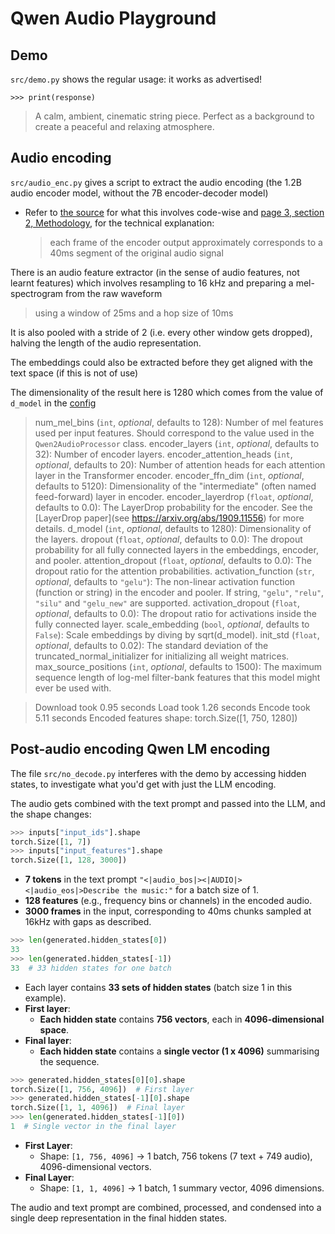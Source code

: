 # Qwen Audio Playground

## Demo

`src/demo.py` shows the regular usage: it works as advertised!

```
>>> print(response)
```

> A calm, ambient, cinematic string piece. Perfect as a background to create a peaceful
> and relaxing atmosphere.

## Audio encoding

`src/audio_enc.py` gives a script to extract the audio encoding (the 1.2B audio encoder model, without the 7B encoder-decoder model)

- Refer to [the source](https://github.com/huggingface/transformers/blob/504c4d36929b6bb8a8c2ecfad0f2625f4075f22a/src/transformers/models/qwen2_audio/#L851)
  for what this involves code-wise and [page 3, section 2, Methodology](https://arxiv.org/pdf/2407.10759), for the technical explanation:

  > each frame of the encoder output approximately corresponds to a 40ms segment of the original audio signal

There is an audio feature extractor (in the sense of audio features, not learnt features) which
involves resampling to 16 kHz and preparing a mel-spectrogram from the raw waveform

> using a window of 25ms and a hop size of 10ms

It is also pooled with a stride of 2 (i.e. every other window gets dropped), halving the length of the audio representation.

The embeddings could also be extracted before they get aligned with the text space (if this is not of use)

The dimensionality of the result here is 1280 which comes from the value of `d_model` in the
[config](https://github.com/huggingface/transformers/blob/main/src/transformers/models/qwen2_audio/configuration_qwen2_audio.py)

> num_mel_bins (`int`, *optional*, defaults to 128):
>     Number of mel features used per input features. Should correspond to the value used in the
>     `Qwen2AudioProcessor` class.
> encoder_layers (`int`, *optional*, defaults to 32):
>     Number of encoder layers.
> encoder_attention_heads (`int`, *optional*, defaults to 20):
>     Number of attention heads for each attention layer in the Transformer encoder.
> encoder_ffn_dim (`int`, *optional*, defaults to 5120):
>     Dimensionality of the "intermediate" (often named feed-forward) layer in encoder.
> encoder_layerdrop (`float`, *optional*, defaults to 0.0):
>     The LayerDrop probability for the encoder. See the [LayerDrop paper](see https://arxiv.org/abs/1909.11556)
>     for more details.
> d_model (`int`, *optional*, defaults to 1280):
>     Dimensionality of the layers.
> dropout (`float`, *optional*, defaults to 0.0):
>     The dropout probability for all fully connected layers in the embeddings, encoder, and pooler.
> attention_dropout (`float`, *optional*, defaults to 0.0):
>     The dropout ratio for the attention probabilities.
> activation_function (`str`, *optional*, defaults to `"gelu"`):
>     The non-linear activation function (function or string) in the encoder and pooler. If string, `"gelu"`,
>     `"relu"`, `"silu"` and `"gelu_new"` are supported.
> activation_dropout (`float`, *optional*, defaults to 0.0):
>     The dropout ratio for activations inside the fully connected layer.
> scale_embedding (`bool`, *optional*, defaults to `False`):
>     Scale embeddings by diving by sqrt(d_model).
> init_std (`float`, *optional*, defaults to 0.02):
>     The standard deviation of the truncated_normal_initializer for initializing all weight matrices.
> max_source_positions (`int`, *optional*, defaults to 1500):
>     The maximum sequence length of log-mel filter-bank features that this model might ever be used with.

> Download took 0.95 seconds
> Load took 1.26 seconds
> Encode took 5.11 seconds
> Encoded features shape: torch.Size([1, 750, 1280])

## Post-audio encoding Qwen LM encoding

The file `src/no_decode.py` interferes with the demo by accessing hidden states, to investigate what
you'd get with just the LLM encoding.

The audio gets combined with the text prompt and passed into the LLM, and the shape changes:

```py
>>> inputs["input_ids"].shape
torch.Size([1, 7])
>>> inputs["input_features"].shape
torch.Size([1, 128, 3000])
```

- **7 tokens** in the text prompt `"<|audio_bos|><|AUDIO|><|audio_eos|>Describe the music:"` for a batch size of 1.
- **128 features** (e.g., frequency bins or channels) in the encoded audio.
- **3000 frames** in the input, corresponding to 40ms chunks sampled at 16kHz with gaps as described.

```py
>>> len(generated.hidden_states[0])
33
>>> len(generated.hidden_states[-1])
33  # 33 hidden states for one batch
```

- Each layer contains **33 sets of hidden states** (batch size 1 in this example).
- **First layer**: 
  - **Each hidden state** contains **756 vectors**, each in **4096-dimensional space**.
- **Final layer**:
  - **Each hidden state** contains a **single vector (1 x 4096)** summarising the sequence.


```python
>>> generated.hidden_states[0][0].shape
torch.Size([1, 756, 4096])  # First layer
>>> generated.hidden_states[-1][0].shape
torch.Size([1, 1, 4096])  # Final layer
>>> len(generated.hidden_states[-1][0])
1  # Single vector in the final layer
```

- **First Layer**:
  - Shape: `[1, 756, 4096]` → 1 batch, 756 tokens (7 text + 749 audio), 4096-dimensional vectors.
- **Final Layer**:
  - Shape: `[1, 1, 4096]` → 1 batch, 1 summary vector, 4096 dimensions.

The audio and text prompt are combined, processed, and condensed into a single deep representation in the final hidden states.
